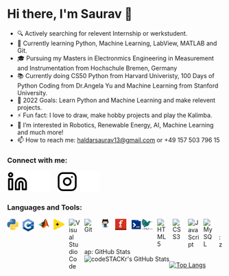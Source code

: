 # Hi there, I'm Saurav 👋 

- 🔍 Actively searching for relevent Internship or werkstudent. 
- 🌱 Currently learning Python, Machine Learning, LabView, MATLAB and Git.
- 🎓 Pursuing my Masters in Electronmics Engineering in Measurement and Instrumentation from Hochschule Bremen, Germany
- 📚 Currently doing CS50 Python from Harvard Univeristy, 100 Days of Python Coding from Dr.Angela Yu and Machine Learning from Stanford University.
- 🥅 2022 Goals: Learn Python and Machine Learning and make relevent projects.
- ⚡ Fun fact: I love to draw, make hobby projects and play the Kalimba. 
- 👀 I’m interested in Robotics, Renewable Energy, AI, Machine Learning and much more!
- 📫 How to reach me: haldarsaurav13@gmail.com or +49 157 503 796 15

### Connect with me:

[![website](./img/linkedin-light.svg)](https://www.linkedin.com/in/saurav--haldar/)
[![website](./img/linkedin-dark.svg)](https://www.linkedin.com/in/saurav--haldar/)
&nbsp;&nbsp;
[![website](./img/instagram-light.svg)](https://www.instagram.com/_saurav_haldar_/)
[![website](./img/instagram-dark.svg)](https://www.instagram.com/_saurav_haldar_/)

### Languages and Tools:

<img align="left" alt="Python" width="26px" src="https://github.com/haldarsaurav/haldarsaurav/blob/main/img/1280px-Python-logo-notext.svg.png?raw=true" style="padding-right:10px;" />

<img align="left" alt="c++" width="26px" src="img/c++.png" style="padding-right:10px;" />

<img align="left" alt="Matlab" width="26px" src="https://github.com/haldarsaurav/haldarsaurav/blob/main/img/Matlab_Logo.png?raw=true" style="padding-right:10px;" />

<img align="left" alt="Labview" width="26px" src="https://raw.githubusercontent.com/haldarsaurav/haldarsaurav/edd9a9933564a8cd7499d5b9b7788d83df7990b2/img/national-instruments-labview.svg" style="padding-right:10px;" />

<img align="left" alt="Visual Studio Code" width="26px" src="https://cdn.jsdelivr.net/gh/devicons/devicon/icons/vscode/vscode-original.svg" style="padding-right:10px;" />

<img align="left" alt="Git" width="26px" src="https://cdn.jsdelivr.net/gh/devicons/devicon/icons/git/git-original.svg" style="padding-right:10px;" />

<img align="left" alt="GitHub" width="26px" src="img/Octocat.png" style="padding-right:10px;" />

<img align="left" alt="Fritzing" width="26px" src="img/Fritzing_icon_(new).png" style="padding-right:10px;" />

<img align="left" alt="Terminal" width="26px" src="img/58056685-eec98200-7b59-11e9-99e0-fd327b3e22e4.png" />



<img align="left" alt="Latex" width="26px" src="img/latex-project-logo_288x288.png" style="padding-right:10px;" />

<img align="left" alt="HTML5" width="26px" src="https://cdn.jsdelivr.net/gh/devicons/devicon/icons/html5/html5-original.svg" style="padding-right:10px;" />

<img align="left" alt="CSS3" width="26px" src="https://cdn.jsdelivr.net/gh/devicons/devicon/icons/css3/css3-original.svg" style="padding-right:10px;" />

<img align="left" alt="JavaScript" width="26px" src="https://cdn.jsdelivr.net/gh/devicons/devicon/icons/javascript/javascript-original.svg" style="padding-right:10px;" />

<img align="left" alt="MySQL" width="26px" src="https://cdn.jsdelivr.net/gh/devicons/devicon/icons/mysql/mysql-original.svg" style="padding-right:10px;" />

<br />
<br />

  <summary>:zap: GitHub Stats</summary>

  <img align="left" alt="codeSTACKr's GitHub Stats" src="https://github-readme-stats.vercel.app/api?username=haldarsaurav&theme=dark&show_icons=true&hide_border=false&title_color=ff652f&icon_color=FFE400&bg_color=09131B&text_color=ffffff&border_color=0c1a25&hide=prs,issues,contribs" />

</details>

[![Top Langs](https://github-readme-stats.vercel.app/api/top-langs/?username=haldarsaurav&exclude_repo=haldarsaurav)](https://github.com/anuraghazra/github-readme-stats)

<!---
haldarsaurav/haldarsaurav is a ✨ special ✨ repository because its `README.md` (this file) appears on your GitHub profile.
You can click the Preview link to take a look at your changes.
--->

